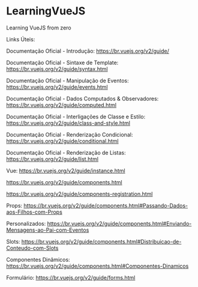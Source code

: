 # LearningVueJS
Learning VueJS from zero

Links Úteis:

Documentação Oficial - Introdução: https://br.vuejs.org/v2/guide/

Documentação Oficial - Sintaxe de Template: https://br.vuejs.org/v2/guide/syntax.html

Documentação Oficial - Manipulação de Eventos: https://br.vuejs.org/v2/guide/events.html

Documentação Oficial - Dados Computados & Observadores: https://br.vuejs.org/v2/guide/computed.html

Documentação Oficial - Interligações de Classe e Estilo: https://br.vuejs.org/v2/guide/class-and-style.html

Documentação Oficial - Renderização Condicional: https://br.vuejs.org/v2/guide/conditional.html

Documentação Oficial - Renderização de Listas: https://br.vuejs.org/v2/guide/list.html

Vue: https://br.vuejs.org/v2/guide/instance.html

https://br.vuejs.org/v2/guide/components.html

https://br.vuejs.org/v2/guide/components-registration.html

Props: https://br.vuejs.org/v2/guide/components.html#Passando-Dados-aos-Filhos-com-Props

Personalizados: https://br.vuejs.org/v2/guide/components.html#Enviando-Mensagens-ao-Pai-com-Eventos

Slots: https://br.vuejs.org/v2/guide/components.html#Distribuicao-de-Conteudo-com-Slots

Componentes Dinâmicos: https://br.vuejs.org/v2/guide/components.html#Componentes-Dinamicos

Formulário: https://br.vuejs.org/v2/guide/forms.html